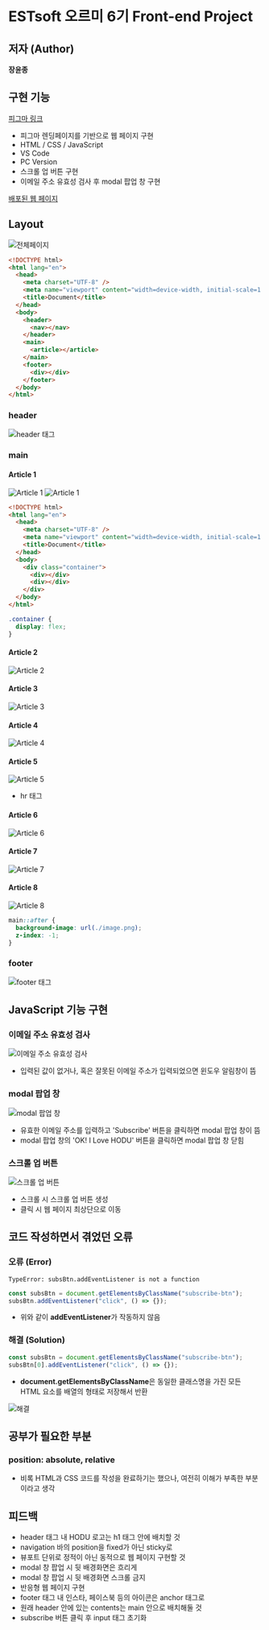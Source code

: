 # ESTsoft 오르미 6기 Front-end Project

## 저자 (Author)

**장윤종**

## 구현 기능

[피그마 링크](<https://www.figma.com/design/s9RCnA6dSi3QHHeMDFHKE6/EST-%EC%98%A4%EB%A5%B4%EB%AF%B8(BE)_HTML%2FCSS%2FJS?node-id=104924-12&t=DkHqKMa1PBxYw4n3-0>)

- 피그마 렌딩페이지를 기반으로 웹 페이지 구현
- HTML / CSS / JavaScript
- VS Code
- PC Version
- 스크롤 업 버튼 구현
- 이메일 주소 유효성 검사 후 modal 팝업 창 구현

[배포된 웹 페이지](https://yoonjong-j.github.io/ESTsoft-FE-Project/)

## Layout

![전체페이지](./Screenshots/whole_page.JPG)

```HTML
<!DOCTYPE html>
<html lang="en">
  <head>
    <meta charset="UTF-8" />
    <meta name="viewport" content="width=device-width, initial-scale=1.0" />
    <title>Document</title>
  </head>
  <body>
    <header>
      <nav></nav>
    </header>
    <main>
      <article></article>
    </main>
    <footer>
      <div></div>
    </footer>
  </body>
</html>
```

### header

![header 태그](./Screenshots/header.JPG)

### main

#### Article 1

![Article 1](./Screenshots/main_1.JPG)
![Article 1](./Screenshots/main_1_.jpg)

```HTML
<!DOCTYPE html>
<html lang="en">
  <head>
    <meta charset="UTF-8" />
    <meta name="viewport" content="width=device-width, initial-scale=1.0" />
    <title>Document</title>
  </head>
  <body>
    <div class="container">
      <div></div>
      <div></div>
    </div>
  </body>
</html>
```

```CSS
.container {
  display: flex;
}
```

#### Article 2

![Article 2](./Screenshots/main_2.JPG)

#### Article 3

![Article 3](./Screenshots/main_3.JPG)

#### Article 4

![Article 4](./Screenshots/main_4.JPG)

#### Article 5

![Article 5](./Screenshots/main_5.JPG)

- hr 태그

#### Article 6

![Article 6](./Screenshots/main_6.JPG)

#### Article 7

![Article 7](./Screenshots/main_7.JPG)

#### Article 8

![Article 8](./Screenshots/main_8.JPG)

```CSS
main::after {
  background-image: url(./image.png);
  z-index: -1;
}
```

### footer

![footer 태그](./Screenshots/footer.JPG)

## JavaScript 기능 구현

### 이메일 주소 유효성 검사

![이메일 주소 유효성 검사](./Screenshots/js_1.JPG)

- 입력된 값이 없거나, 혹은 잘못된 이메일 주소가 입력되었으면 윈도우 알림창이 뜸

### modal 팝업 창

![modal 팝업 창](./Screenshots/js_2.JPG)

- 유효한 이메일 주소를 입력하고 'Subscribe' 버튼을 클릭하면 modal 팝업 창이 뜸
- modal 팝업 창의 'OK! I Love HODU' 버튼을 클릭하면 modal 팝업 창 닫힘

### 스크롤 업 버튼

![스크롤 업 버튼](./Screenshots/scroll_up_btn.JPG)

- 스크롤 시 스크롤 업 버튼 생성
- 클릭 시 웹 페이지 최상단으로 이동

## 코드 작성하면서 겪었던 오류

### 오류 (Error)

```
TypeError: subsBtn.addEventListener is not a function
```

```JavaScript
const subsBtn = document.getElementsByClassName("subscribe-btn");
subsBtn.addEventListener("click", () => {});
```

- 위와 같이 **addEventListener**가 작동하지 않음

### 해결 (Solution)

```JavaScript
const subsBtn = document.getElementsByClassName("subscribe-btn");
subsBtn[0].addEventListener("click", () => {});
```

- **document.getElementsByClassName**은 동일한 클래스명을 가진 모든 HTML 요소를 배열의 형태로 저장해서 반환

![해결](./Screenshots/js_2_.png)

## 공부가 필요한 부분

### position: absolute, relative

- 비록 HTML과 CSS 코드를 작성을 완료하기는 했으나, 여전히 이해가 부족한 부분이라고 생각

## 피드백

- header 태그 내 HODU 로고는 h1 태그 안에 배치할 것
- navigation 바의 position을 fixed가 아닌 sticky로
- 뷰포트 단위로 정적이 아닌 동적으로 웹 페이지 구현할 것
- modal 창 팝업 시 뒷 배경화면은 흐리게
- modal 창 팝업 시 뒷 배경화면 스크롤 금지
- 반응형 웹 페이지 구현
- footer 태그 내 인스타, 페이스북 등의 아이콘은 anchor 태그로
- 원래 header 안에 있는 contents는 main 안으로 배치해둘 것
- subscribe 버튼 클릭 후 input 태그 초기화
